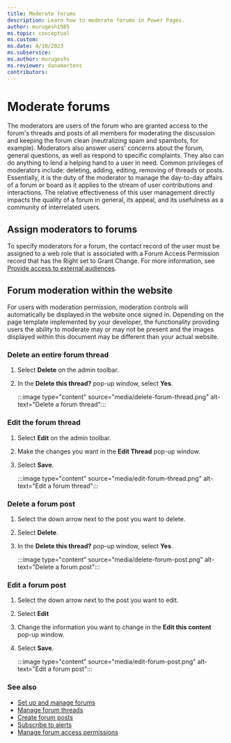 ```yaml
---
title: Moderate forums
description: Learn how to moderate forums in Power Pages.
author: murugesh1985
ms.topic: conceptual
ms.custom: 
ms.date: 4/10/2023
ms.subservice: 
ms.author: murugeshs
ms.reviewer: danamartens
contributors:
---
```


# Moderate forums

The moderators are users of the forum who are granted access to the forum's threads and posts of all members for moderating the discussion and keeping the forum clean (neutralizing spam and spambots, for example). Moderators also answer users' concerns about the forum, general questions, as well as respond to specific complaints. They also can do anything to lend a helping hand to a user in need. Common privileges of moderators include: deleting, adding, editing, removing of threads or posts. Essentially, it is the duty of the moderator to manage the day-to-day affairs of a forum or board as it applies to the stream of user contributions and interactions. The relative effectiveness of this user management directly impacts the quality of a forum in general, its appeal, and its usefulness as a community of interrelated users.

## Assign moderators to forums

To specify moderators for a forum, the contact record of the user must be assigned to a web role that is associated with a Forum Access Permission record that has the Right set to Grant Change. For more information, see [Provide access to external audiences](../../security/external-access.md).  

## Forum moderation within the website

For users with moderation permission, moderation controls will automatically be displayed in the website once signed in. Depending on the page template implemented by your developer, the functionality providing users the ability to moderate may or may not be present and the images displayed within this document may be different than your actual website.

### Delete an entire forum thread

1. Select **Delete** on the admin toolbar.

1. In the **Delete this thread?** pop-up window, select **Yes**.

    :::image type="content" source="media/delete-forum-thread.png" alt-text="Delete a forum thread":::  

### Edit the forum thread

1. Select **Edit** on the admin toolbar.

1. Make the changes you want in the **Edit Thread** pop-up window.

1. Select **Save**.

    :::image type="content" source="media/edit-forum-thread.png" alt-text="Edit a forum thread":::

### Delete a forum post

1. Select the down arrow next to the post you want to delete.

1. Select **Delete**.

1. In the **Delete this thread?** pop-up window, select **Yes**.

    :::image type="content" source="media/delete-forum-post.png" alt-text="Delete a forum post":::

### Edit a forum post

1. Select the down arrow next to the post you want to edit.

1. Select **Edit**

1. Change the information you want to change in the **Edit this content** pop-up window.

1. Select **Save**.

    :::image type="content" source="media/edit-forum-post.png" alt-text="Edit a forum post":::

### See also

- [Set up and manage forums](setup-manage-forums.md)
- [Manage forum threads](manage-forum-threads.md)  
- [Create forum posts](create-forum-posts.md)  
- [Subscribe to alerts](subscribe-alerts.md)
- [Manage forum access permissions](forum-access-permission.md)

